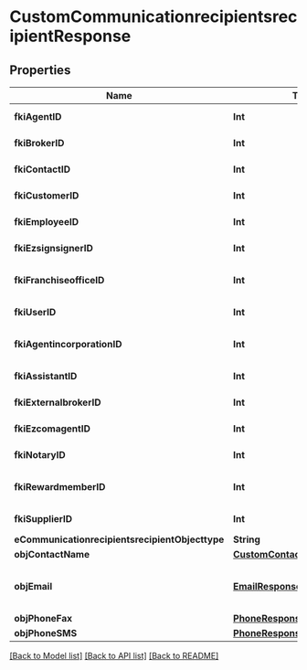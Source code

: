 # CustomCommunicationrecipientsrecipientResponse

## Properties
Name | Type | Description | Notes
------------ | ------------- | ------------- | -------------
**fkiAgentID** | **Int** | The unique ID of the Agent. | [optional] 
**fkiBrokerID** | **Int** | The unique ID of the Broker. | [optional] 
**fkiContactID** | **Int** | The unique ID of the Contact | [optional] 
**fkiCustomerID** | **Int** | The unique ID of the Customer. | [optional] 
**fkiEmployeeID** | **Int** | The unique ID of the Employee. | [optional] 
**fkiEzsignsignerID** | **Int** | The unique ID of the Ezsignsigner | [optional] 
**fkiFranchiseofficeID** | **Int** | The unique ID of the Franchisereoffice | [optional] 
**fkiUserID** | **Int** | The unique ID of the User | [optional] 
**fkiAgentincorporationID** | **Int** | The unique ID of the Agentincorporation. | [optional] 
**fkiAssistantID** | **Int** | The unique ID of the Assistant. | [optional] 
**fkiExternalbrokerID** | **Int** | The unique ID of the Externalbroker. | [optional] 
**fkiEzcomagentID** | **Int** | The unique ID of the Ezcomagent. | [optional] 
**fkiNotaryID** | **Int** | The unique ID of the Notary. | [optional] 
**fkiRewardmemberID** | **Int** | The unique ID of the Rewardmember. | [optional] 
**fkiSupplierID** | **Int** | The unique ID of the Supplier. | [optional] 
**eCommunicationrecipientsrecipientObjecttype** | **String** |  | 
**objContactName** | [**CustomContactNameResponse**](CustomContactNameResponse.md) |  | 
**objEmail** | [**EmailResponse**](EmailResponse.md) | An Email Object and children to create a complete structure | [optional] 
**objPhoneFax** | [**PhoneResponseCompound**](PhoneResponseCompound.md) |  | [optional] 
**objPhoneSMS** | [**PhoneResponseCompound**](PhoneResponseCompound.md) |  | [optional] 

[[Back to Model list]](../README.md#documentation-for-models) [[Back to API list]](../README.md#documentation-for-api-endpoints) [[Back to README]](../README.md)


